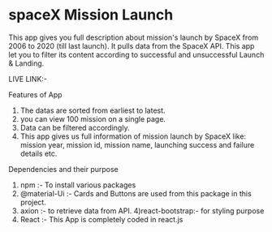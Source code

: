 # spaceX Mission Launch
This app gives you full description about mission's launch by SpaceX from 2006 to 2020 (till last launch).
It pulls data from the SpaceX API.
This app let you to filter its content according to successful and unsuccessful Launch & Landing.

LIVE LINK:- 

Features of App
 1) The datas are sorted from earliest to latest. 
 2) you can view 100 mission on a single page.
 3) Data can be filtered accordingly.
 4) This app gives us full information of mission launch by SpaceX like: mission year, mission id, mission name, launching success and failure details etc.
 
 Dependencies and their purpose
 1) npm :- To install various packages
 2) @material-Ui :- Cards and Buttons are used from this package in this project.
 3) axion :- to retrieve data from API.
 4)react-bootstrap:- for styling purpose
 5) React :- This App is completely coded in react.js
 
